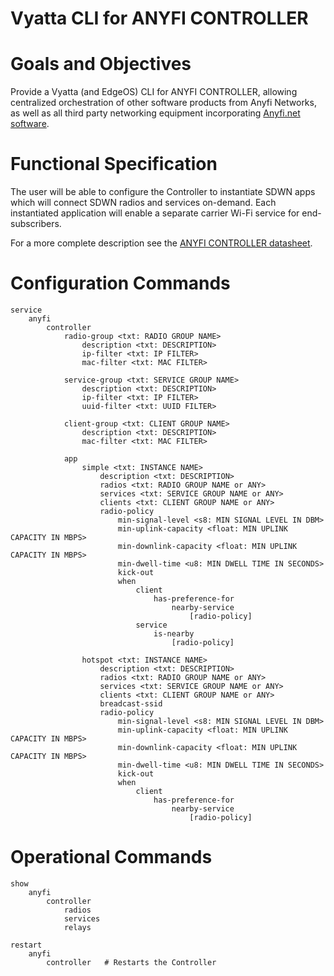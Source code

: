 Vyatta CLI for ANYFI CONTROLLER
===============================

# Goals and Objectives

Provide a Vyatta (and EdgeOS) CLI for ANYFI CONTROLLER, allowing centralized
orchestration of other software products from Anyfi Networks, as well as all
third party networking equipment incorporating [Anyfi.net software](http://anyfi.net/software).

# Functional Specification

The user will be able to configure the Controller to instantiate SDWN apps which
will connect SDWN radios and services on-demand. Each instantiated application 
will enable a separate carrier Wi-Fi service for end-subscribers.

For a more complete description see the
[ANYFI CONTROLLER datasheet](http://www.anyfinetworks.com/files/anyfi-controller-datasheet.pdf).

# Configuration Commands

    service
        anyfi
            controller
                radio-group <txt: RADIO GROUP NAME>
                    description <txt: DESCRIPTION>
                    ip-filter <txt: IP FILTER>
                    mac-filter <txt: MAC FILTER>

                service-group <txt: SERVICE GROUP NAME>
                    description <txt: DESCRIPTION>
                    ip-filter <txt: IP FILTER>
                    uuid-filter <txt: UUID FILTER>

                client-group <txt: CLIENT GROUP NAME>
                    description <txt: DESCRIPTION>
                    mac-filter <txt: MAC FILTER>

                app
                    simple <txt: INSTANCE NAME>
                        description <txt: DESCRIPTION>
                        radios <txt: RADIO GROUP NAME or ANY>
                        services <txt: SERVICE GROUP NAME or ANY>
                        clients <txt: CLIENT GROUP NAME or ANY>
                        radio-policy
                            min-signal-level <s8: MIN SIGNAL LEVEL IN DBM>
                            min-uplink-capacity <float: MIN UPLINK CAPACITY IN MBPS>
                            min-downlink-capacity <float: MIN UPLINK CAPACITY IN MBPS>
                            min-dwell-time <u8: MIN DWELL TIME IN SECONDS>
                            kick-out
                            when
                                client
                                    has-preference-for
                                        nearby-service
                                            [radio-policy]
                                service
                                    is-nearby
                                        [radio-policy]

                    hotspot <txt: INSTANCE NAME>
                        description <txt: DESCRIPTION>
                        radios <txt: RADIO GROUP NAME or ANY>
                        services <txt: SERVICE GROUP NAME or ANY>
                        clients <txt: CLIENT GROUP NAME or ANY>
                        breadcast-ssid
                        radio-policy
                            min-signal-level <s8: MIN SIGNAL LEVEL IN DBM>
                            min-uplink-capacity <float: MIN UPLINK CAPACITY IN MBPS>
                            min-downlink-capacity <float: MIN UPLINK CAPACITY IN MBPS>
                            min-dwell-time <u8: MIN DWELL TIME IN SECONDS>
                            kick-out
                            when
                                client
                                    has-preference-for
                                        nearby-service
                                            [radio-policy]

# Operational Commands

    show
        anyfi
            controller
                radios
                services
                relays

    restart
        anyfi
            controller   # Restarts the Controller
